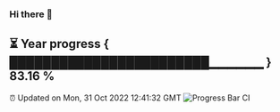 ### Hi there 👋
⏳ Year progress { ████████████████████████▁▁▁▁▁▁ } 83.16 %
---
⏰ Updated on Mon, 31 Oct 2022 12:41:32 GMT
![Progress Bar CI](https://github.com/liununu/liununu/workflows/Progress%20Bar%20CI/badge.svg)
